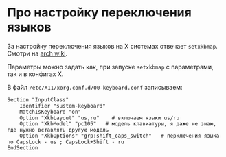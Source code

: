 # Про настройку переключения языков

За настройку переключения языков на X системах отвечает `setxkbmap`. Смотри на [arch wiki](https://wiki.archlinux.org/index.php/Xorg/Keyboard_configuration).

Параметры можно задать как, при запуске `setxkbmap` с параметрами, так и в конфигах X.

В файл `/etc/X11/xorg.conf.d/00-keyboard.conf` записываем:

```
Section "InputClass"
	Identifier "sustem-keyboard"
	MatchIsKeyboard "on"
	Option "XkbLayout" "us,ru"    # включаем языки us/ru
    Option "XkbModel" "pc105"   # модель клавиатуры, я даже не знаю, где нужно вставлять другую модель
    Option "XkbOptions" "grp:shift_caps_switch"   # перключения языка по CapsLock - us ; CapsLock+Shift - ru
EndSection
```
